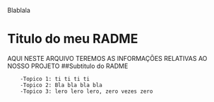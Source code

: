  Blablala
# Titulo do meu RADME

AQUI NESTE ARQUIVO TEREMOS AS INFORMAÇÕES RELATIVAS AO NOSSO PROJETO
    ##Subtitulo do RADME    

        -Topico 1: ti ti ti ti 
        -Topico 2: Bla bla bla bla 
        -Topico 3: lero lero lero, zero vezes zero